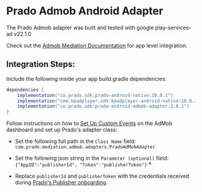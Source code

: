 # Prado Admob Android Adapter
The Prado Admob adapter was built and tested with google play-services-ad v22.1.0<BR>

Check out the [Admob Mediation Documentation](https://developers.google.com/admob/android/quick-start) for app level integration.

## Integration Steps:

Include the following inside your app build.gradle dependencies:

```java
dependencies {
    implementation("co.prado.sdk:prado-android-native:10.0.1")
    implementation("com.kpadplayer.sdk:kpadplayer-android-native:10.0.1")
    implementation("co.prado.sdk:prado-android-admob-adapter:2.0.1")
}
```
Follow instructions on how to [Set Up Custom Events](https://developers.google.com/admob/android/custom-events/setup#create) on the AdMob dashboard and set up Prado's adapter class:

- Set the following full path in the `Class Name` field: </br>
`com.prado.mediation.admob.adapters.PradoAdMobAdapter`

- Set the following json string in the `Parameter (optional)` field: </br>
`{"AppID":"publisherId", "Token":"publisherToken"}` <B>*</B>

- Replace `publisherId` and `publisherToken` with the credentials received during [Prado's Publisher onboarding](http://accounts.kidoz.net/publishers/register?utm_source=prado_github).
